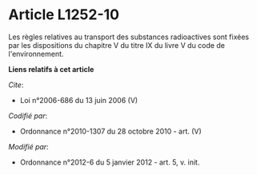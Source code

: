 # Article L1252-10

Les règles relatives au transport des substances radioactives sont fixées par les dispositions du chapitre V du titre IX du
livre V du code de l'environnement.

**Liens relatifs à cet article**

_Cite_:

  - Loi n°2006-686 du 13 juin 2006 (V)

_Codifié par_:

  - Ordonnance n°2010-1307 du 28 octobre 2010 - art. (V)

_Modifié par_:

  - Ordonnance n°2012-6 du 5 janvier 2012 - art. 5, v. init.
